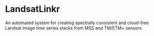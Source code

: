 LandsatLinkr
============

An automated system for creating spectrally consistent and cloud-free Landsat image time series stacks from MSS and TM/ETM+ sensors

